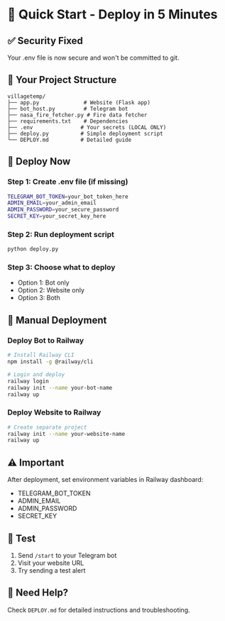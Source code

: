 # 🚀 Quick Start - Deploy in 5 Minutes

## ✅ Security Fixed
Your .env file is now secure and won't be committed to git.

## 📁 Your Project Structure
```
villagetemp/
├── app.py              # Website (Flask app)
├── bot_host.py         # Telegram bot
├── nasa_fire_fetcher.py # Fire data fetcher
├── requirements.txt    # Dependencies
├── .env               # Your secrets (LOCAL ONLY)
├── deploy.py          # Simple deployment script
└── DEPLOY.md          # Detailed guide
```

## 🎯 Deploy Now

### Step 1: Create .env file (if missing)
```bash
TELEGRAM_BOT_TOKEN=your_bot_token_here
ADMIN_EMAIL=your_admin_email
ADMIN_PASSWORD=your_secure_password
SECRET_KEY=your_secret_key_here
```

### Step 2: Run deployment script
```bash
python deploy.py
```

### Step 3: Choose what to deploy
- Option 1: Bot only
- Option 2: Website only  
- Option 3: Both

## 🔧 Manual Deployment

### Deploy Bot to Railway
```bash
# Install Railway CLI
npm install -g @railway/cli

# Login and deploy
railway login
railway init --name your-bot-name
railway up
```

### Deploy Website to Railway
```bash
# Create separate project
railway init --name your-website-name
railway up
```

## ⚠️ Important
After deployment, set environment variables in Railway dashboard:
- TELEGRAM_BOT_TOKEN
- ADMIN_EMAIL
- ADMIN_PASSWORD
- SECRET_KEY

## 🧪 Test
1. Send `/start` to your Telegram bot
2. Visit your website URL
3. Try sending a test alert

## 📖 Need Help?
Check `DEPLOY.md` for detailed instructions and troubleshooting.